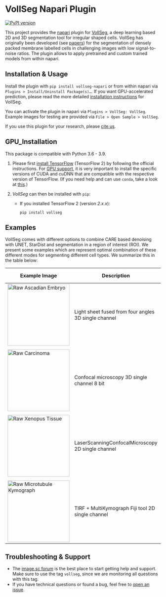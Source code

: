 # VollSeg Napari Plugin

[![PyPI version](https://img.shields.io/pypi/v/vollseg-napari.svg)](https://pypi.org/project/vollseg-napari)


This project provides the [napari](https://napari.org/) plugin for [VollSeg](https://github.com/kapoorlab/vollseg), a deep learning based 2D and 3D segmentation tool for irregular shaped cells. VollSeg has originally been developed (see [papers](http://conference.scipy.org/proceedings/scipy2021/varun_kapoor.html)) for the segmentation of densely packed membrane labelled cells in challenging images with low signal-to-noise ratios. The plugin allows to apply pretrained and custom trained models from within napari.



## Installation & Usage

Install the plugin with `pip install vollseg-napari` or from within napari via `Plugins > Install/Uninstall Package(s)…`. If you want GPU-accelerated prediction, please read the more detailed [installation instructions](https://github.com/kapoorlab/vollseg-napari#gpu_installation) for VollSeg.

You can activate the plugin in napari via `Plugins > VollSeg: VollSeg`. Example images for testing are provided via `File > Open Sample > VollSeg`.

If you use this plugin for your research, please [cite us](http://conference.scipy.org/proceedings/scipy2021/varun_kapoor.html).

## GPU_Installation

This package is compatible with Python 3.6 - 3.9.

1. Please first [install TensorFlow](https://www.tensorflow.org/install)
(TensorFlow 2) by following the official instructions.
For [GPU support](https://www.tensorflow.org/install/gpu), it is very
important to install the specific versions of CUDA and cuDNN that are
compatible with the respective version of TensorFlow. (If you need help and can use `conda`, take a look at [this](https://github.com/CSBDeep/CSBDeep/tree/master/extras#conda-environment).)

2. *VollSeg* can then be installed with `pip`:

    - If you installed TensorFlow 2 (version *2.x.x*):

          pip install vollseg


## Examples

VollSeg comes with different options to combine CARE based denoising with UNET, StarDist and segmentation in a region of interest (ROI). We present some examples which are represent optimal combination of these different modes for segmenting different cell types. We summarize this in the table below:

| Example Image | Description | Training Data | Trained Model | GT image   | Optimal combination  | Notebook Code | Model Prediction | Metrics |
| --- | --- |--- | --- |--- | --- |--- | --- | --- |
| <img src="https://github.com/kapoorlab/vollseg-napari/blob/main/vollseg_napari/images/Ascadian_raw.png"  title="Raw Ascadian Embryo" width="200">| Light sheet fused from four angles 3D single channel| [Training Data ~320 GB](https://figshare.com/articles/dataset/Astec-half-Pm1_Cut_at_2-cell_stage_half_Phallusia_mammillata_embryo_live_SPIM_imaging_stages_6-16_/11309570?backTo=/s/765d4361d1b073beedd5)| [UNET model](https://zenodo.org/record/6337699) |<img src="https://github.com/kapoorlab/vollseg-napari/blob/main/vollseg_napari/images/Ascadian_GT.png" title="GT Ascadian Embryo" width="200"> | UNET model, slice_merge = False | [Colab Notebook](https://github.com/kapoorlab/VollSeg/blob/main/examples/Predict/Colab_VollSeg_Ascadian_Embryo.ipynb) |<img src="https://github.com/kapoorlab/vollseg-napari/blob/main/vollseg_napari/images/Ascadian_pred.png" title="Prediction Ascadian Embryo" width="200" > | <img src="https://github.com/kapoorlab/vollseg-napari/blob/main/vollseg_napari/images/Metrics_Ascadian.png" title="Metrics Ascadian Embryo" width="200" >  |
|  |  | | | | | | |  |
| <img src="https://github.com/kapoorlab/vollseg-napari/blob/main/vollseg_napari/images/Carcinoma_raw.png"  title="Raw Carcinoma" width="200">| Confocal microscopy 3D single channel 8 bit| [Training Data](https://zenodo.org/record/5904082#.Yi8-BnrMJD8)| [Denoising Model](https://zenodo.org/record/5910645/) and [StarDist Model](https://zenodo.org/record/6354077/) |<img src="https://github.com/kapoorlab/vollseg-napari/blob/main/vollseg_napari/images/Carcinoma_GT.png" title="GT Carcinoma" width="200"> | StarDist model + Denoising Model, dounet = False | [Colab Notebook](https://github.com/kapoorlab/VollSeg/blob/main/examples/Predict/Colab_VollSeg_Mamary_gland.ipynb) |<img src="https://github.com/kapoorlab/vollseg-napari/blob/main/vollseg_napari/images/Carcinoma_pred.png" title="Prediction Carcinoma Cells" width="200" > | <img src="https://github.com/kapoorlab/vollseg-napari/blob/main/vollseg_napari/images/Metrics_carcinoma.png" title="Metrics Carcinoma Cells" width="200" >  |
|  |  | | | | | | |  |
| <img src="https://github.com/kapoorlab/vollseg-napari/blob/main/vollseg_napari/images/Xenopus_tissue_raw.png"  title="Raw Xenopus Tissue" width="200">| LaserScanningConfocalMicroscopy 2D single channel| [Dataset](https://zenodo.org/record/6076614#.YjBaNnrMJD8)| [UNET Model](https://zenodo.org/record/6060378/)  |<img src="https://github.com/kapoorlab/vollseg-napari/blob/main/vollseg_napari/images/Xenopus_tissue_GT.png" title="GT Xenopus Tissue" width="200"> | UNET model| [Colab Notebook](https://github.com/kapoorlab/VollSeg/blob/main/examples/Predict/Colab_VollSeg_tissue_segmentation.ipynb) |<img src="https://github.com/kapoorlab/vollseg-napari/blob/main/vollseg_napari/images/Xenopus_tissue_pred.png" title="Prediction Xenopus Tissue" width="200" > | No Metrics  |
|  |  | | | | | | |  |
| <img src="https://github.com/kapoorlab/vollseg-napari/blob/main/vollseg_napari/images/microtubule_kymo_raw.png"  title="Raw Microtubule Kymograph" width="200">| TIRF + MultiKymograph Fiji tool 2D single channel| [Training Dataset](https://zenodo.org/record/6355705/files/Microtubule_edgedetector_training.zip)| [UNET Model](https://zenodo.org/record/6355705/)  |<img src="https://github.com/kapoorlab/vollseg-napari/blob/main/vollseg_napari/images/microtubule_kymo_GT.png" title="GT Microtubule Kymograph" width="200"> | UNET model| [Colab Notebook](https://github.com/kapoorlab/VollSeg/blob/main/examples/Predict/Colab_Microtubule_kymo_segmentation.ipynb) |<img src="https://github.com/kapoorlab/vollseg-napari/blob/main/vollseg_napari/images/microtubule_kymo_pred.png" title="Prediction Microtubule Kymographe" width="200" > | No Metrics  |



## Troubleshooting & Support

- The [image.sc forum](https://forum.image.sc/tag/vollseg) is the best place to start getting help and support. Make sure to use the tag `vollseg`, since we are monitoring all questions with this tag.
- If you have technical questions or found a bug, feel free to [open an issue](https://github.com/kapoorlab/vollseg-napari/issues).

